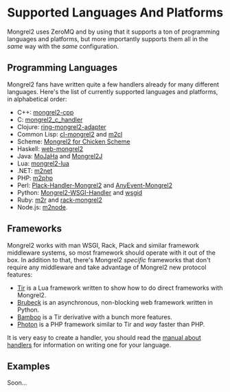 Supported Languages And Platforms
=================================

Mongrel2 uses ZeroMQ and by using that it supports a ton of programming languages
and platforms, but more importantly supports them all in the *same* way with
the *same* configuration.

Programming Languages
---------------------

Mongrel2 fans have written quite a few handlers already for many different languages.  Here's the
list of currently supported languages and platforms, in alphabetical order:

* C++: <a href="http://github.com/akrennmair/mongrel2-cpp">mongrel2-cpp</a>
* C: <a href="https://github.com/derdewey/mongrel2_c_handler/">mongrel2_c_handler</a>
* Clojure: <a href="http://github.com/mikejs/ring/tree/master/ring-mongrel2-adapter/">ring-mongrel2-adapter</a>
* Common Lisp: <a href="http://github.com/vseloved/cl-mongrel2">cl-mongrel2</a> and <a href="https://github.com/galdor/m2cl">m2cl</a>
* Scheme: <a href="http://wiki.call-cc.org/eggref/4/mongrel2">Mongrel2 for Chicken Scheme</a>
* Haskell: <a href="http://github.com/cmoore/web-mongrel2">web-mongrel2</a>
* Java: <a href="https://github.com/kwo/mojaha">MoJaHa</a> and <a href="https://github.com/asinger/mongrel2j">Mongrel2J</a>
* Lua: <a href="http://github.com/jsimmons/mongrel2-lua/">mongrel2-lua</a>
* .NET: <a href="http://github.com/AustinWise/m2net">m2net</a>
* PHP: <a href="http://github.com/winks/m2php">m2php</a>
* Perl: <a href="http://github.com/lestrrat/Plack-Handler-Mongrel2">Plack-Handler-Mongrel2</a> and <a href="https://github.com/jrockway/anyevent-mongrel2/">AnyEvent-Mongrel2</a>
* Python: <a href="http://github.com/berry/Mongrel2-WSGI-Handler">Mongrel2-WSGI-Handler</a> and <a href="http://wsgid.com">wsgid</a>
* Ruby: <a href="http://github.com/perplexes/m2r">m2r</a> and <a href="http://github.com/darkhelmet/rack-mongrel2">rack-mongrel2</a>
* Node.js: <a href="https://github.com/dan-manges/m2node">m2node</a>.


Frameworks
----------

Mongrel2 works with man WSGI, Rack, Plack and similar framework
middleware systems, so most framework should operate with it out of the box.
In addition to that, there's Mongrel2 *specific* frameworks that
don't require any middleware and take advantage of Mongrel2 new 
protocol features:

* <a href="http://tir.mongrel2.org/">Tir</a> is a Lua framework written to show how to do direct frameworks with Mongrel2.
* <a href="http://github.com/j2labs/brubeck">Brubeck</a> is an asynchronous, non-blocking web framework written in Python.
* <a href="https://github.com/daogangtang/bamboo">Bamboo</a> is a Tir derivative with a bunch more features.
* <a href="http://www.photon-project.com">Photon</a> is a PHP framework similar to Tir and *way* faster than PHP.

<p>It is very easy to create a handler, you should read the <a href="http://mongrel2.org/static/mongrel2-manual.html">manual about handlers</a> for 
information on writing one for your language.</p>


Examples
--------


Soon...
